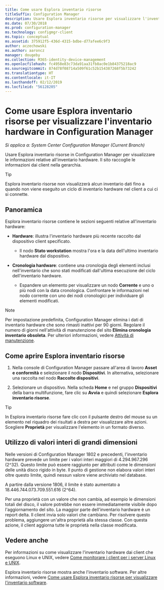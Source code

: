 ```yaml
---
title: Come usare Esplora inventario risorse
titleSuffix: Configuration Manager
description: Usare Esplora inventario risorse per visualizzare l'inventario hardware in Configuration Manager.
ms.date: 07/30/2018
ms.prod: configuration-manager
ms.technology: configmgr-client
ms.topic: conceptual
ms.assetid: 375912f5-436d-4315-bdbe-d77afee6c9f3
author: aczechowski
ms.author: aaroncz
manager: dougeby
ms.collection: M365-identity-device-management
ms.openlocfilehash: fc4958e83c73da91aa31fb8ac0e1b84375218ac9
ms.sourcegitcommit: 874d78f08714a509f61c52b154387268f5b73242
ms.translationtype: HT
ms.contentlocale: it-IT
ms.lasthandoff: 02/12/2019
ms.locfileid: "56128205"
---
```

# <a name="how-to-use-resource-explorer-to-view-hardware-inventory-in-configuration-manager"></a>Come usare Esplora inventario risorse per visualizzare l'inventario hardware in Configuration Manager

*Si applica a: System Center Configuration Manager (Current Branch)*

Usare Esplora inventario risorse in Configuration Manager per visualizzare le informazioni relative all'inventario hardware. Il sito raccoglie le informazioni dai client nella gerarchia.  

> [!Tip]  
>  Esplora inventario risorse non visualizzerà alcun inventario dati fino a quando non viene eseguito un ciclo di inventario hardware nel client a cui ci si connette.  



## <a name="overview"></a>Panoramica

Esplora inventario risorse contiene le sezioni seguenti relative all'inventario hardware:  

- **Hardware**: illustra l'inventario hardware più recente raccolto dal dispositivo client specificato.  

    - Il nodo **Stato workstation** mostra l'ora e la data dell'ultimo inventario hardware dal dispositivo.  

- **Cronologia hardware**: contiene una cronologia degli elementi inclusi nell'inventario che sono stati modificati dall'ultima esecuzione del ciclo dell'inventario hardware.  

    - Espandere un elemento per visualizzare un nodo **Corrente** e uno o più nodi con la data cronologica. Confrontare le informazioni nel nodo corrente con uno dei nodi cronologici per individuare gli elementi modificati.  

> [!NOTE]  
> Per impostazione predefinita, Configuration Manager elimina i dati di inventario hardware che sono rimasti inattivi per 90 giorni. Regolare il numero di giorni nell'attività di manutenzione del sito **Elimina cronologia inventario obsoleta**. Per ulteriori informazioni, vedere [Attività di manutenzione](/sccm/core/servers/manage/maintenance-tasks).  



## <a name="bkmk_open"></a> Come aprire Esplora inventario risorse   

1.  Nella console di Configuration Manager passare all'area di lavoro **Asset e conformità** e selezionare il nodo **Dispositivi**. In alternativa, selezionare una raccolta nel nodo **Raccolte dispositivi**.  

2.  Selezionare un dispositivo. Nella scheda **Home** e nel gruppo **Dispositivi** della barra multifunzione, fare clic su **Avvia** e quindi selezionare **Esplora inventario risorse**.   

> [!Tip]  
> In Esplora inventario risorse fare clic con il pulsante destro del mouse su un elemento nel riquadro dei risultati a destra per visualizzare altre azioni. Scegliere **Proprietà** per visualizzare l'elemento in un formato diverso.  



## <a name="bkmk_bigint"></a> Utilizzo di valori interi di grandi dimensioni
<!--1357880--> Nelle versioni di Configuration Manager 1802 e precedenti, l'inventario hardware prevede un limite per i valori interi maggiori di 4.294.967.296 (2^32). Questo limite può essere raggiunto per attributi come le dimensioni delle unità disco rigido in byte. Il punto di gestione non elabora valori interi oltre questo limite, quindi nessun valore viene archiviato nel database. 

A partire dalla versione 1806, il limite è stato aumentato a 18.446.744.073.709.551.616 (2^64). 

Per una proprietà con un valore che non cambia, ad esempio le dimensioni totali del disco, il valore potrebbe non essere immediatamente visibile dopo l'aggiornamento del sito. La maggior parte dell'inventario hardware è un report delta. Il client invia solo valori che cambiano. Per risolvere questo problema, aggiungere un'altra proprietà alla stessa classe. Con questa azione, il client aggiorna tutte le proprietà nella classe modificata. 



## <a name="see-also"></a>Vedere anche

Per informazioni su come visualizzare l'inventario hardware dai client che eseguono Linux e UNIX, vedere [Come monitorare i client per i server Linux e UNIX](/sccm/core/clients/manage/monitor-clients-for-linux-and-unix-servers).  

Esplora inventario risorse mostra anche l'inventario software. Per altre informazioni, vedere [Come usare Esplora inventario risorse per visualizzare l'inventario software](/sccm/core/clients/manage/inventory/use-resource-explorer-to-view-software-inventory).
